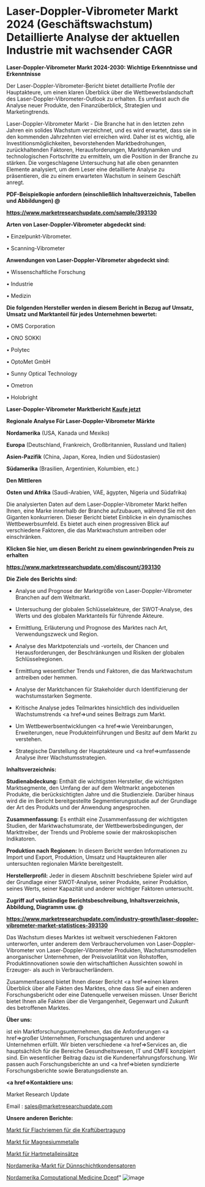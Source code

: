# Laser-Doppler-Vibrometer Markt 2024 (Geschäftswachstum) Detaillierte Analyse der aktuellen Industrie mit wachsender CAGR

<strong>Laser-Doppler-Vibrometer Markt 2024-2030: Wichtige Erkenntnisse und Erkenntnisse</strong>

Der Laser-Doppler-Vibrometer-Bericht bietet detaillierte Profile der Hauptakteure, um einen klaren Überblick über die Wettbewerbslandschaft des Laser-Doppler-Vibrometer-Outlook zu erhalten. Es umfasst auch die Analyse neuer Produkte, den Finanzüberblick, Strategien und Marketingtrends.

Laser-Doppler-Vibrometer Markt - Die Branche hat in den letzten zehn Jahren ein solides Wachstum verzeichnet, und es wird erwartet, dass sie in den kommenden Jahrzehnten viel erreichen wird. Daher ist es wichtig, alle Investitionsmöglichkeiten, bevorstehenden Marktbedrohungen, zurückhaltenden Faktoren, Herausforderungen, Marktdynamiken und technologischen Fortschritte zu ermitteln, um die Position in der Branche zu stärken. Die vorgeschlagene Untersuchung hat alle oben genannten Elemente analysiert, um dem Leser eine detaillierte Analyse zu präsentieren, die zu einem erwarteten Wachstum in seinem Geschäft anregt.



<strong><b>PDF-Beispielkopie anfordern (einschließlich Inhaltsverzeichnis, Tabellen und Abbildungen) @ </b></strong>

<strong><a href=https://www.marketresearchupdate.com/sample/393130>

<strong>https://www.marketresearchupdate.com/sample/393130</u></a></strong></strong>



<strong>Arten von Laser-Doppler-Vibrometer abgedeckt sind:</strong>

• Einzelpunkt-Vibrometer.

• Scanning-Vibrometer



<strong>Anwendungen von Laser-Doppler-Vibrometer abgedeckt sind:</strong>

• Wissenschaftliche Forschung

• Industrie

• Medizin



<strong>Die folgenden Hersteller werden in diesem Bericht in Bezug auf Umsatz, Umsatz und Marktanteil für jedes Unternehmen bewertet:</strong>

• OMS Corporation

• ONO SOKKI

• Polytec

• OptoMet GmbH

• Sunny Optical Technology

• Ometron

• Holobright



<strong>Laser-Doppler-Vibrometer Marktbericht <a href=https://www.marketresearchupdate.com/buynow/393130>Kaufe jetzt</a></strong>



<strong>Regionale Analyse Für Laser-Doppler-Vibrometer Märkte</strong>



<strong>Nordamerika</strong> (USA, Kanada und Mexiko)



<strong>Europa</strong> (Deutschland, Frankreich, Großbritannien, Russland und Italien)



<strong>Asien-Pazifik</strong> (China, Japan, Korea, Indien und Südostasien)



<strong>Südamerika</strong> (Brasilien, Argentinien, Kolumbien, etc.)



<strong>Den Mittleren</strong> 

<strong>Osten und Afrika</strong> (Saudi-Arabien, VAE, ägypten, Nigeria und Südafrika)

Die analysierten Daten auf dem Laser-Doppler-Vibrometer Markt helfen Ihnen, eine Marke innerhalb der Branche aufzubauen, während Sie mit den Giganten konkurrieren. Dieser Bericht bietet Einblicke in ein dynamisches Wettbewerbsumfeld. Es bietet auch einen progressiven Blick auf verschiedene Faktoren, die das Marktwachstum antreiben oder einschränken.



<strong>Klicken Sie hier, um diesen Bericht zu einem gewinnbringenden Preis zu erhalten
</strong>

<strong><a href=https://www.marketresearchupdate.com/discount/393130>https://www.marketresearchupdate.com/discount/393130</b></u></strong></a>



<strong>Die Ziele des Berichts sind:</strong>

- Analyse und Prognose der Marktgröße von Laser-Doppler-Vibrometer Branchen auf dem Weltmarkt.

- Untersuchung der globalen Schlüsselakteure, der SWOT-Analyse, des Werts und des globalen Marktanteils für führende Akteure.

- Ermittlung, Erläuterung und Prognose des Marktes nach Art, Verwendungszweck und Region.

- Analyse des Marktpotenzials und -vorteils, der Chancen und Herausforderungen, der Beschränkungen und Risiken der globalen Schlüsselregionen.

- Ermittlung wesentlicher Trends und Faktoren, die das Marktwachstum antreiben oder hemmen.

- Analyse der Marktchancen für Stakeholder durch Identifizierung der wachstumsstarken Segmente.

- Kritische Analyse jedes Teilmarktes hinsichtlich des individuellen Wachstumstrends <a href=>und</a> seines Beitrags zum Markt.

- Um Wettbewerbsentwicklungen <a href=>wie</a> Vereinbarungen, Erweiterungen, neue Produkteinführungen und Besitz auf dem Markt zu verstehen.

- Strategische Darstellung der Hauptakteure und <a href=>umfas</a>sende Analyse ihrer Wachstumsstrategien.



<strong>Inhaltsverzeichnis:</strong>



<strong>Studienabdeckung:</strong> Enthält die wichtigsten Hersteller, die wichtigsten Marktsegmente, den Umfang der auf dem Weltmarkt angebotenen Produkte, die berücksichtigten Jahre und die Studienziele. Darüber hinaus wird die im Bericht bereitgestellte Segmentierungsstudie auf der Grundlage der Art des Produkts und der Anwendung angesprochen.



<strong>Zusammenfassung:</strong> Es enthält eine Zusammenfassung der wichtigsten Studien, der Marktwachstumsrate, der Wettbewerbsbedingungen, der Markttreiber, der Trends und Probleme sowie der makroskopischen Indikatoren.



<strong>Produktion nach Regionen:</strong> In diesem Bericht werden Informationen zu Import und Export, Produktion, Umsatz und Hauptakteuren aller untersuchten regionalen Märkte bereitgestellt.



<strong>Herstellerprofil:</strong> Jeder in diesem Abschnitt beschriebene Spieler wird auf der Grundlage einer SWOT-Analyse, seiner Produkte, seiner Produktion, seines Werts, seiner Kapazität und anderer wichtiger Faktoren untersucht.



<strong><b>Zugriff auf vollständige Berichtsbeschreibung, Inhaltsverzeichnis, Abbildung, Diagramm usw. @ </b></strong>

<strong><a href=https://www.marketresearchupdate.com/industry-growth/laser-doppler-vibrometer-market-statistices-393130>https://www.marketresearchupdate.com/industry-growth/laser-doppler-vibrometer-market-statistices-393130</a></strong>

Das Wachstum dieses Marktes ist weltweit verschiedenen Faktoren unterworfen, unter anderem dem Verbrauchervolumen von Laser-Doppler-Vibrometer von Laser-Doppler-Vibrometer Produkten, Wachstumsmodellen anorganischer Unternehmen, der Preisvolatilität von Rohstoffen, Produktinnovationen sowie den wirtschaftlichen Aussichten sowohl in Erzeuger- als auch in Verbraucherländern.

Zusammenfassend bietet Ihnen dieser Bericht <a href=>einen</a> klaren Überblick über alle Fakten des Marktes, ohne dass Sie auf einen anderen Forschungsbericht oder eine Datenquelle verweisen müssen. Unser Bericht bietet Ihnen alle Fakten über die Vergangenheit, Gegenwart und Zukunft des betroffenen Marktes.



<strong>Über uns:</strong>

 ist ein Marktforschungsunternehmen, das die Anforderungen <a href=>großer</a> Unternehmen, Forschungsagenturen und anderer Unternehmen erfüllt. Wir bieten verschiedene <a href=>Services</a> an, die hauptsächlich für die Bereiche Gesundheitswesen, IT und CMFE konzipiert sind. Ein wesentlicher Beitrag dazu ist die Kundenerfahrungsforschung. Wir passen auch Forschungsberichte an und <a href=>bieten</a> syndizierte Forschungsberichte sowie Beratungsdienste an.



<strong><a href=>Kontaktiere uns:</a></strong>

Market Research Update

Email : sales@marketresearchupdate.com



<strong>Unsere anderen Berichte:</strong>

<a href=https://www.linkedin.com/pulse/power-transmission-flat-belts-market-size-region>Markt für Flachriemen für die Kraftübertragung</a>

<a href=https://www.linkedin.com/pulse/magnesium-metal-market-report-2023-top-company>Markt für Magnesiummetalle</a>

<a href=https://www.linkedin.com/pulse/carbide-insert-market-size-share-trends>Markt für Hartmetalleinsätze</a>

<a href=https://www.linkedin.com/pulse/north-america-thin-film-capacitor-market-2023>Nordamerika-Markt für Dünnschichtkondensatoren</a>

<a href=https://www.linkedin.com/pulse/north-america-computational-medicine-dceqf/>Nordamerika Computational Medicine Dceqf</a>"
![image](https://github.com/meghapanth/markettrends/assets/163847665/2b6526e7-bc89-4750-a37f-20122d52a743)
